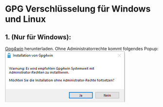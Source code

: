 # GPG Verschlüsselung für Windows und Linux

## 1. (Nur für Windows):
[Gpg4win](https://www.gpg4win.de/thanks-for-download.html) herunterladen.
Ohne Administratorrechte kommt folgendes Popup:
![Ohne Administratorrechte fortfahren](https://raw.githubusercontent.com/aha-ha/aha-ha.github.io/main/admingpg.png)

